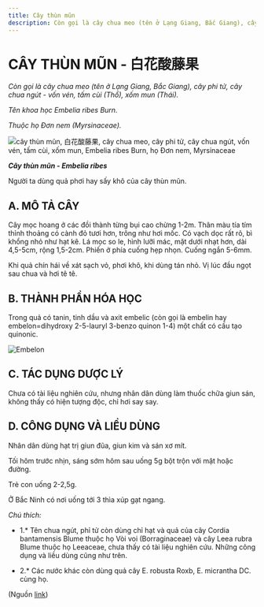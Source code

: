 ```yaml
---
title: Cây thùn mũn
description: Còn gọi là cây chua meo (tên ở Lạng Giang, Bắc Giang), cây phi tử, cây chua ngút - vốn vén, tấm cùi (Thổ), xốm mun (Thái). Tên khoa học Embelia ribes Burn. Thuộc họ Đơn nem (Myrsinaceae). Người ta dùng quả phơi hay sấy khô của cây thùn mũn.
---
```

# CÂY THÙN MŨN - 白花酸藤果

*Còn gọi là cây chua meo (tên ở Lạng Giang, Bắc Giang), cây phi tử, cây chua ngút - vốn vén, tấm cùi (Thổ), xốm mun (Thái).*

*Tên khoa học Embelia ribes Burn.*

*Thuộc họ Đơn nem (Myrsinaceae).*

![cây thùn mũn, 白花酸藤果, cây chua meo, cây phi tử, cây chua ngút, vốn vén, tấm cùi, xốm mun, Embelia ribes Burn, họ Đơn nem, Myrsinaceae](/imgs/do-tat-loi/ctvvtvn/cay-thun-mun.jpg)

***Cây thùn mũn - Embelia ribes***

Người ta dùng quả phơi hay sấy khô của cây thùn mũn.

## A. MÔ TẢ CÂY

Cây mọc hoang ở các đồi thành từng bụi cao chừng 1-2m. Thân màu tía tím thỉnh thoảng có cành đỏ tươi hơn, trông như hơi mốc. Có vạch dọc rất rõ, bì khổng nhỏ như hạt kê. Lá mọc so le, hình lưỡi mác, mặt dưới nhạt hơn, dài 4,5-5cm, rộng 1,5-2cm. Phiến ở phía cuống hẹp nhọn. Cuống ngắn 5-6mm.

Khi quả chín hái về xát sạch vỏ, phơi khô, khi dùng tán nhỏ. Vị lúc đầu ngọt sau chua và hơi tê tê.

## B. THÀNH PHẦN HÓA HỌC

Trong quả có tanin, tinh dầu và axit embelic (còn gọi là embelin hay embelon=dihydroxy 2-5-lauryl 3-benzo quinon 1-4) một chất có cấu tạo quinonic.

![Embelon](/imgs/do-tat-loi/ctvvtvn/cay-thun-mun-2.jpg)

## C. TÁC DỤNG DƯỢC LÝ

Chưa có tài liệu nghiên cứu, nhưng nhân dân dùng làm thuốc chữa giun sán, không thấy có hiện tượng độc, chỉ hơi say say.

## D. CÔNG DỤNG VÀ LIỀU DÙNG

Nhân dân dùng hạt trị giun đũa, giun kim và sán xơ mít.

Tối hôm trước nhịn, sáng sớm hôm sau uống 5g bột trộn với mật hoặc đường.

Trẻ con uống 2-2,5g.

Ở Bắc Ninh có nơi uống tới 3 thìa xúp gạt ngang.

*Chú thích:*

* 1.* Tên chua ngút, phỉ tử còn dùng chỉ hạt và quả của cây Cordia bantamensis Blume thuộc họ Vòi voi (Borraginaceae) và cây Leea rubra Blume thuộc họ Leeaceae, chưa thấy có tài liệu nghiên cứu. Những công dụng và liều dùng cũng như trên.

* 2.* Các nước khác còn dùng quả cây E. robusta Roxb, E. micrantha DC. cùng họ.

(Nguồn <a href="http://www.thuocvuonnha.com/nhung-cay-thuoc-va-vi-thuoc-viet-nam/ket-qua-tra-cuu/cay-thun-mun" target="_blank">link</a>)
